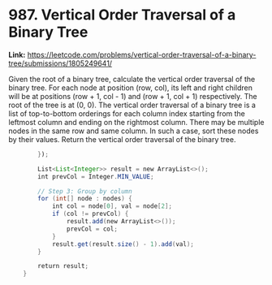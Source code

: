 # 987. Vertical Order Traversal of a Binary Tree

**Link:** https://leetcode.com/problems/vertical-order-traversal-of-a-binary-tree/submissions/1805249641/

Given the root of a binary tree, calculate the vertical order traversal of the binary tree. For each node at position (row, col), its left and right children will be at positions (row + 1, col - 1) and (row + 1, col + 1) respectively. The root of the tree is at (0, 0). The vertical order traversal of a binary tree is a list of top-to-bottom orderings for each column index starting from the leftmost column and ending on the rightmost column. There may be multiple nodes in the same row and same column. In such a case, sort these nodes by their values. Return the vertical order traversal of the binary tree.

```java
        });

        List<List<Integer>> result = new ArrayList<>();
        int prevCol = Integer.MIN_VALUE;

        // Step 3: Group by column
        for (int[] node : nodes) {
            int col = node[0], val = node[2];
            if (col != prevCol) {
                result.add(new ArrayList<>());
                prevCol = col;
            }
            result.get(result.size() - 1).add(val);
        }

        return result;
    }

```
